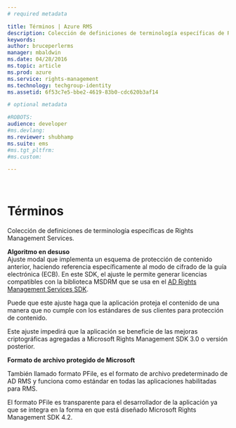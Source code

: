```yaml
---
# required metadata

title: Términos | Azure RMS
description: Colección de definiciones de terminología específicas de Rights Management Services.
keywords:
author: bruceperlerms
manager: mbaldwin
ms.date: 04/28/2016
ms.topic: article
ms.prod: azure
ms.service: rights-management
ms.technology: techgroup-identity
ms.assetid: 6f53c7e5-bbe2-4619-83b0-cdc620b3af14

# optional metadata

#ROBOTS:
audience: developer
#ms.devlang:
ms.reviewer: shubhamp
ms.suite: ems
#ms.tgt_pltfrm:
#ms.custom:

---
```


﻿
# Términos

Colección de definiciones de terminología específicas de Rights Management Services.

**Algoritmo en desuso**  
Ajuste modal que implementa un esquema de protección de contenido anterior, haciendo referencia específicamente al modo de cifrado de la guía electrónica (ECB). En este SDK, el ajuste le permite generar licencias compatibles con la biblioteca MSDRM que se usa en el [AD Rights Management Services SDK](https://msdn.microsoft.com/en-us/library/windows/desktop/cc530379.aspx).

Puede que este ajuste haga que la aplicación proteja el contenido de una manera que no cumple con los estándares de sus clientes para protección de contenido.

Este ajuste impedirá que la aplicación se beneficie de las mejoras criptográficas agregadas a Microsoft Rights Management SDK 3.0 o versión posterior.

**Formato de archivo protegido de Microsoft**

También llamado formato PFile, es el formato de archivo predeterminado de AD RMS y funciona como estándar en todas las aplicaciones habilitadas para RMS.

El formato PFile es transparente para el desarrollador de la aplicación ya que se integra en la forma en que está diseñado Microsoft Rights Management SDK 4.2.

 

 





<!--HONumber=Apr16_HO3-->


